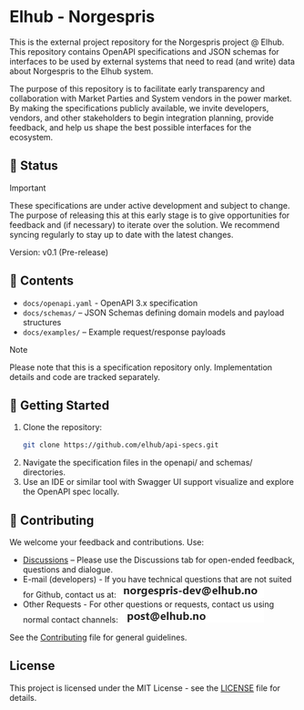 # Elhub - Norgespris

This is the external project repository for the Norgespris project @ Elhub. This repository contains OpenAPI
specifications and JSON schemas for interfaces to be used by external systems that need to read (and write)
data about Norgespris to the Elhub system.

The purpose of this repository is to facilitate early transparency and collaboration with Market Parties and
System vendors in the power market. By making the specifications publicly available, we invite developers,
vendors, and other stakeholders to begin integration planning, provide feedback, and help us shape the best
possible interfaces for the ecosystem.

## 📌 Status

> [!IMPORTANT]
> These specifications are under active development and subject to change. The purpose of releasing this at this
> early stage is to give opportunities for feedback and (if necessary) to iterate over the solution. We recommend
> syncing regularly to stay up to date with the latest changes.

Version: v0.1 (Pre-release)

## 📘 Contents

- `docs/openapi.yaml` - OpenAPI 3.x specification
- `docs/schemas/` – JSON Schemas defining domain models and payload structures
- `docs/examples/` – Example request/response payloads

> [!NOTE]
> Please note that this is a specification repository only. Implementation details and code are tracked separately.

## 🚀 Getting Started

1. Clone the repository:
   ```bash
   git clone https://github.com/elhub/api-specs.git
   ```
2. Navigate the specification files in the openapi/ and schemas/ directories.
3. Use an IDE or similar tool with Swagger UI support visualize and explore the OpenAPI spec locally.

## 📢 Contributing

We welcome your feedback and contributions. Use:

* [Discussions](https://github.com/elhub/elhub-norgespris/discussions) – Please use the Discussions tab for open-ended feedback, questions and dialogue.
* E-mail (developers) - If you have technical questions that are not suited for Github, contact us at: ![Dev Email](/docs/assets/mail-norgespris.png)
* Other Requests - For other questions or requests, contact us using normal contact channels: ![Elhub Email](/docs/assets/mail-post.png)

See the
[Contributing](https://github.com/elhub/auth-grant-manager/blob/main/.github/CONTRIBUTING.md) file for general guidelines.

## License

This project is licensed under the MIT License - see the
[LICENSE](https://github.com/elhub/auth-grant-manager/blob/main/LICENSE) file for details.
